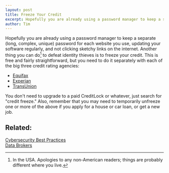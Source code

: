 ```yaml
---
layout: post
title: Freeze Your Credit
excerpt: Hopefully you are already using a password manager to keep a separate (long, complex, unique) password for each website you use, updating your software regularly, and not clicking sketchy links on the internet. Another thing you can do to defeat identity thieves is to freeze your credit.
author: Tim 
---
```


Hopefully you are already using a password manager to keep a separate (long, complex, unique) password for each website you use, updating your software regularly, and not clicking sketchy links on the internet. Another thing you can do[^1] to defeat identity thieves is to freeze your credit. This is free and fairly straightforward, but you need to do it separately with each of the big three credit rating agencies:

* [Equifax](https://www.equifax.com/)
* [Experian](https://www.experian.com/)
* [TransUnion](https://www.transunion.com/)

You don't need to upgrade to a paid CreditLock or whatever, just search for "credit freeze." Also, remember that you may need to temporarily unfreeze one or more of the above if you apply for a house or car loan, or get a new job. 

## Related:  
[Cybersecurity Best Practices](/2020/02/15/cybersecurity.html)  
[Data Brokers](/2019/11/07/data-brokers.html)  

[^1]: In the USA. Apologies to any non-American readers; things are probably different where you live.  